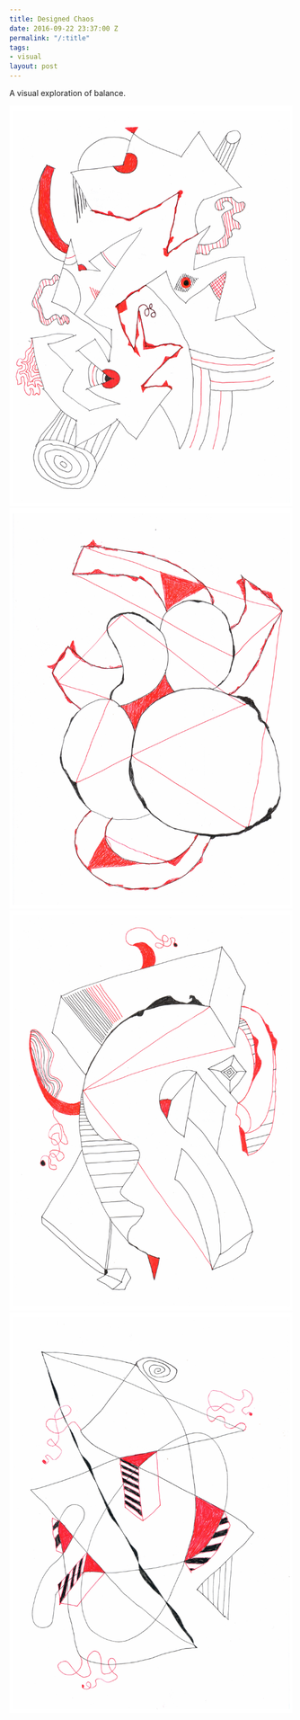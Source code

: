 ```yaml
---
title: Designed Chaos
date: 2016-09-22 23:37:00 Z
permalink: "/:title"
tags:
- visual
layout: post
---
```


A visual exploration of balance.

<img class="left" src="/_uploads/designedchaos_1.jpg"/>
<img class="center" src="/_uploads/designedchaos_2.jpg"/>
<img class="right" src="/_uploads/designedchaos_3.jpg"/>
<img class="left" src="/_uploads/designedchaos_4.jpg"/>